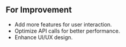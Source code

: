 ## For Improvement
- Add more features for user interaction.
- Optimize API calls for better performance.
- Enhance UI/UX design.
